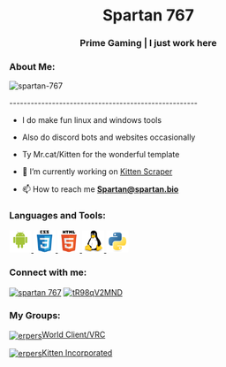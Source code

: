 <h1 align="center">Spartan 767</h1>
<h3 align="center">Prime Gaming | I just work here</h3>

<h3>About Me:</h3>
<p align="left"> <img src="https://komarev.com/ghpvc/?username=spartan-767&label=Profile%20views&color=0e75b6&style=flat" alt="spartan-767" /> </p>
-----------------------------------------------------

- I do make fun linux and windows tools

- Also do discord bots and websites occasionally 

- Ty Mr.cat/Kitten for the wonderful template



- 🔭 I’m currently working on [Kitten Scraper](https://github.com/Spartan-767/Kitten-Scrapper)
- 📫 How to reach me **Spartan@spartan.bio**



<h3 align="left">Languages and Tools:</h3>
<p align="left"> <a href="https://developer.android.com" target="_blank" rel="noreferrer"> <img src="https://raw.githubusercontent.com/devicons/devicon/master/icons/android/android-original-wordmark.svg" alt="android" width="40" height="40"/> </a> <a href="https://www.w3schools.com/css/" target="_blank" rel="noreferrer"> <img src="https://raw.githubusercontent.com/devicons/devicon/master/icons/css3/css3-original-wordmark.svg" alt="css3" width="40" height="40"/> </a> <a href="https://www.w3.org/html/" target="_blank" rel="noreferrer"> <img src="https://raw.githubusercontent.com/devicons/devicon/master/icons/html5/html5-original-wordmark.svg" alt="html5" width="40" height="40"/> </a> <a href="https://www.linux.org/" target="_blank" rel="noreferrer"> <img src="https://raw.githubusercontent.com/devicons/devicon/master/icons/linux/linux-original.svg" alt="linux" width="40" height="40"/> </a> <a href="https://www.python.org" target="_blank" rel="noreferrer"> <img src="https://raw.githubusercontent.com/devicons/devicon/master/icons/python/python-original.svg" alt="python" width="40" height="40"/> </a> </p>

<h3 align="left">Connect with me:</h3>
<p align="left">
<a href="https://www.youtube.com/c/spartan 767" target="blank"><img align="center" src="https://raw.githubusercontent.com/rahuldkjain/github-profile-readme-generator/master/src/images/icons/Social/youtube.svg" alt="spartan 767" height="30" width="40" /></a>
<a href="https://discord.gg/tR98qV2MND" target="blank"><img align="center" src="https://raw.githubusercontent.com/rahuldkjain/github-profile-readme-generator/master/src/images/icons/Social/discord.svg" alt="tR98qV2MND" height="30" width="40" /></a>
</p>

<h3 align="left">My Groups:</h3>
<p align="left">
<a href="https://discord.gg/erpers" target="blank"><img align="center" src="https://raw.githubusercontent.com/rahuldkjain/github-profile-readme-generator/master/src/images/icons/Social/discord.svg" alt="erpers" height="30" width="40" />World Client/VRC</a>
</p>
<p align="left">
<a href="https://kitteninc.cc" target="blank"><img align="center" src="https://femboylegion.com/Poggers/unnamed.svg" alt="erpers" height="30" width="40" />Kitten Incorporated</a>
</p>

